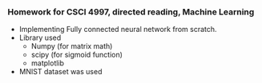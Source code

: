 ### Homework for CSCI 4997, directed reading, Machine Learning
- Implementing Fully connected neural network from scratch.
- Library used
	* Numpy (for matrix math)
	* scipy (for sigmoid function)
	* matplotlib
- MNIST dataset was used
